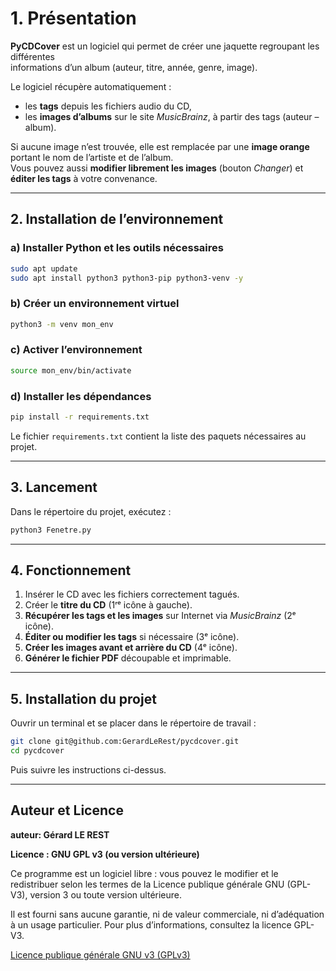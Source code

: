 # 1. Présentation

**PyCDCover** est un logiciel qui permet de créer une jaquette regroupant les différentes  
informations d’un album (auteur, titre, année, genre, image).

Le logiciel récupère automatiquement :

- les **tags** depuis les fichiers audio du CD,
- les **images d’albums** sur le site *MusicBrainz*, à partir des tags (auteur – album).

Si aucune image n’est trouvée, elle est remplacée par une **image orange** portant le nom de l’artiste et de l’album.  
Vous pouvez aussi **modifier librement les images** (bouton *Changer*) et **éditer les tags** à votre convenance.

---

## 2. Installation de l’environnement

### a) Installer Python et les outils nécessaires

```bash
sudo apt update
sudo apt install python3 python3-pip python3-venv -y
```

### b) Créer un environnement virtuel

```bash
python3 -m venv mon_env
```

### c) Activer l’environnement

```bash
source mon_env/bin/activate
```

### d) Installer les dépendances

```bash
pip install -r requirements.txt
```

Le fichier `requirements.txt` contient la liste des paquets nécessaires au projet.

---

## 3. Lancement

Dans le répertoire du projet, exécutez :

```python
python3 Fenetre.py
```

---

## 4. Fonctionnement

1. Insérer le CD avec les fichiers correctement tagués.
2. Créer le **titre du CD** (1ʳᵉ icône à gauche).
3. **Récupérer les tags et les images** sur Internet via *MusicBrainz* (2ᵉ icône).
4. **Éditer ou modifier les tags** si nécessaire (3ᵉ icône).
5. **Créer les images avant et arrière du CD** (4ᵉ icône).
6. **Générer le fichier PDF** découpable et imprimable.

---

## 5. Installation du projet

Ouvrir un terminal et se placer dans le répertoire de travail :

```bash
git clone git@github.com:GerardLeRest/pycdcover.git
cd pycdcover
```

Puis suivre les instructions ci-dessus.

---

## Auteur et Licence

**auteur: Gérard LE REST**

**Licence : GNU GPL v3 (ou version ultérieure)**

Ce programme est un logiciel libre : vous pouvez le modifier et le redistribuer
selon les termes de la Licence publique générale GNU (GPL-V3),
version 3 ou toute version ultérieure.

Il est fourni sans aucune garantie,
ni de valeur commerciale, ni d’adéquation à un usage particulier.
Pour plus d’informations, consultez la licence GPL-V3.

[Licence publique générale GNU v3 (GPLv3)](https://www.gnu.org/licenses/gpl-3.0.html)
